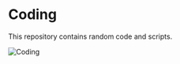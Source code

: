 # Coding

This repository contains random code and scripts.

![Coding](https://media.istockphoto.com/vectors/flat-style-thin-line-banner-design-of-coding-vector-id1225152559)
